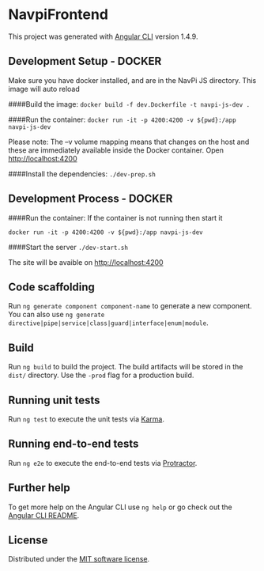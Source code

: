 # NavpiFrontend

This project was generated with [Angular CLI](https://github.com/angular/angular-cli) version 1.4.9.

## Development Setup - DOCKER
Make sure you have docker installed, and are in the NavPi JS directory. This image will auto reload

####Build the image: 
`docker build -f dev.Dockerfile -t navpi-js-dev .`

####Run the container:
`docker run -it -p 4200:4200 -v ${pwd}:/app navpi-js-dev`

Please note: The –v volume mapping means that changes on the host and these are immediately available inside the Docker container. Open [http://localhost:4200](http://localhost:4200) 

####Install the dependencies: 
`./dev-prep.sh`

## Development Process - DOCKER
####Run the container: 
If the container is not running then start it

`docker run -it -p 4200:4200 -v ${pwd}:/app navpi-js-dev`

####Start the server
`./dev-start.sh`

The site will be avaible on [http://localhost:4200](http://localhost:4200)

## Code scaffolding

Run `ng generate component component-name` to generate a new component. You can also use `ng generate directive|pipe|service|class|guard|interface|enum|module`.

## Build

Run `ng build` to build the project. The build artifacts will be stored in the `dist/` directory. Use the `-prod` flag for a production build.

## Running unit tests

Run `ng test` to execute the unit tests via [Karma](https://karma-runner.github.io).

## Running end-to-end tests

Run `ng e2e` to execute the end-to-end tests via [Protractor](http://www.protractortest.org/).

## Further help

To get more help on the Angular CLI use `ng help` or go check out the [Angular CLI README](https://github.com/angular/angular-cli/blob/master/README.md).


License
---------------------
Distributed under the [MIT software license](http://www.opensource.org/licenses/mit-license.php).
